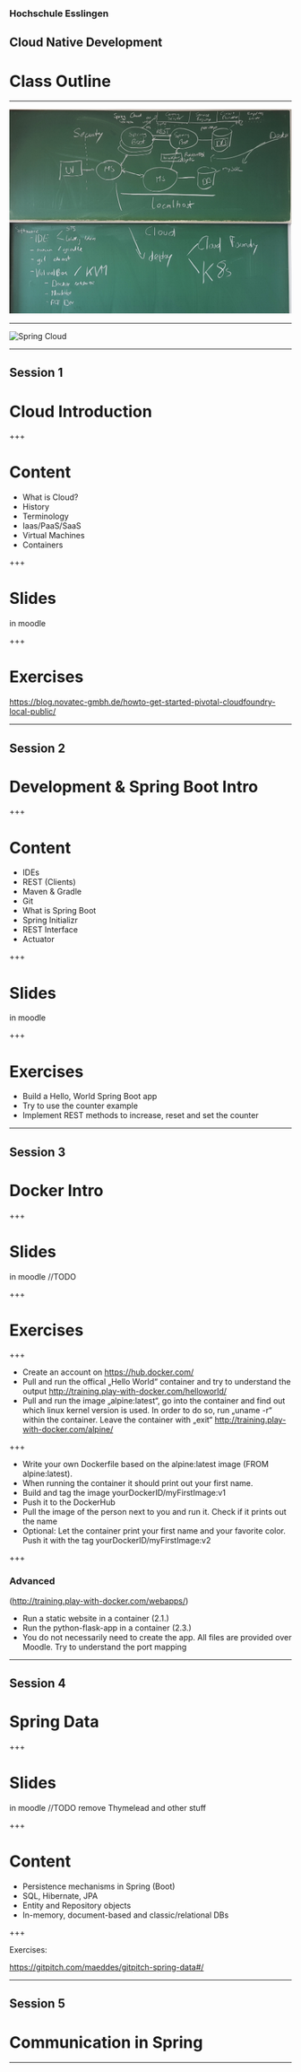 
### Hochschule Esslingen

## Cloud Native Development

# Class Outline

---

![Scope](img/HSE-17-2.jpg)

---

![Spring Cloud](https://spring.io/img/homepage/diagram-distributed-systems.svg)

---

## Session 1

# Cloud Introduction


+++

# Content

* What is Cloud?
* History
* Terminology
* Iaas/PaaS/SaaS
* Virtual Machines
* Containers

+++

# Slides

in moodle

+++

# Exercises

https://blog.novatec-gmbh.de/howto-get-started-pivotal-cloudfoundry-local-public/

---

## Session 2

# Development & Spring Boot Intro

+++

# Content

* IDEs
* REST (Clients)
* Maven & Gradle
* Git
* What is Spring Boot
* Spring Initializr
* REST Interface
* Actuator

+++

# Slides

in moodle

+++

# Exercises

* Build a Hello, World Spring Boot app
* Try to use the counter example
* Implement REST methods to increase, reset and set the counter

---

## Session 3

# Docker Intro

+++

# Slides

in moodle //TODO

+++

# Exercises

+++

- Create an account on https://hub.docker.com/
- Pull and run the offical „Hello World“ container and try to understand the output http://training.play-with-docker.com/helloworld/
- Pull and run the image „alpine:latest“, go into the container and find out which linux kernel version is used. In order to do so, run „uname -r“ within the container. Leave the container with „exit“
http://training.play-with-docker.com/alpine/

+++

- Write your own Dockerfile based on the alpine:latest image (FROM alpine:latest).
- When running the container it should print out your first name. 
- Build and tag the image yourDockerID/myFirstImage:v1
- Push it to the DockerHub
- Pull the image of the person next to you and run it. Check if it prints out the name
- Optional: Let the container print your first name and your favorite color. Push it with the tag yourDockerID/myFirstImage:v2

+++

### Advanced 

(http://training.play-with-docker.com/webapps/)

- Run a static website in a container (2.1.)
- Run the python-flask-app in a container (2.3.)
- You do not necessarily need to create the app. All files are provided over Moodle. Try to understand the port mapping

---

## Session 4

# Spring Data

+++

# Slides

in moodle //TODO remove Thymelead and other stuff 

+++

# Content

- Persistence mechanisms in Spring (Boot)
- SQL, Hibernate, JPA
- Entity and Repository objects
- In-memory, document-based and classic/relational DBs

+++

Exercises:

https://gitpitch.com/maeddes/gitpitch-spring-data#/

---

## Session 5

# Communication in Spring

---


